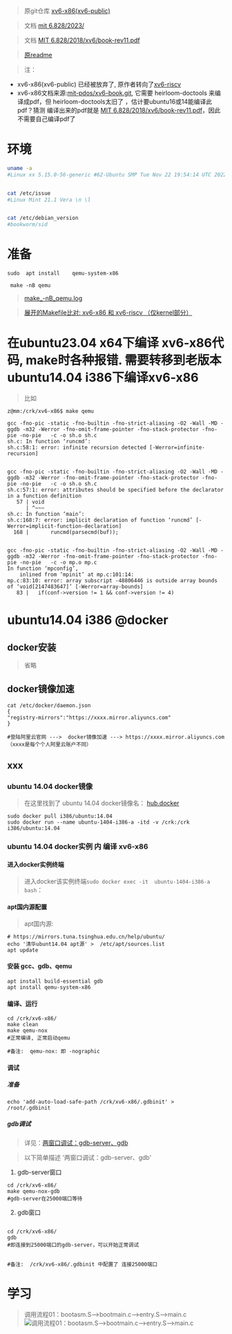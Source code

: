 > 原git仓库 [xv6-x86(xv6-public)](https://github.com/mit-pdos/xv6-public.git) 

> 文档 [mit 6.828/2023/](https://pdos.csail.mit.edu/6.828/2023/)


> 文档 [MIT 6.828/2018/xv6/book-rev11.pdf](https://pdos.csail.mit.edu/6.828/2018/xv6/book-rev11.pdf)


> [原readme](https://github.com/mit-pdos/xv6-public/blob/master/README)

> 注：  
-  xv6-x86(xv6-public) 已经被放弃了, 原作者转向了[xv6-riscv](https://github.com/mit-pdos/xv6-riscv.git)
-  xv6-x86文档来源:[mit-pdos/xv6-book.git](https://github.com/mit-pdos/xv6-book.git), 它需要 heirloom-doctools 来编译成pdf，但 heirloom-doctools太旧了 ，估计要ubuntu16或14能编译此pdf？猜测 编译出来的pdf就是  [MIT 6.828/2018/xv6/book-rev11.pdf](https://pdos.csail.mit.edu/6.828/2018/xv6/book-rev11.pdf)，因此不需要自己编译pdf了

# 环境
```bash
uname -a
#Linux xx 5.15.0-56-generic #62-Ubuntu SMP Tue Nov 22 19:54:14 UTC 2022 x86_64 x86_64 x86_64 GNU/Linux


cat /etc/issue
#Linux Mint 21.1 Vera \n \l


cat /etc/debian_version
#bookworm/sid
```

# 准备
```shell
sudo  apt install    qemu-system-x86

```

```shell
 make -nB qemu
```

> [make_-nB_qemu.log](https://gitcode.net/crk/xv6-public/-/blob/main/study/make_-nB_qemu.log)



> [展开的Makefile比对: xv6-x86 和 xv6-riscv （仅kernel部分）](https://gitcode.net/crk/xv6-public/-/raw/main/study/xv6--x86-cmp-riscv.png)

# 在ubuntu23.04 x64下编译 xv6-x86代码, make时各种报错. 需要转移到老版本ubuntu14.04 i386下编译xv6-x86
> 比如
```
z@mm:/crk/xv6-x86$ make qemu

gcc -fno-pic -static -fno-builtin -fno-strict-aliasing -O2 -Wall -MD -ggdb -m32 -Werror -fno-omit-frame-pointer -fno-stack-protector -fno-pie -no-pie   -c -o sh.o sh.c
sh.c: In function ‘runcmd’:
sh.c:58:1: error: infinite recursion detected [-Werror=infinite-recursion]


gcc -fno-pic -static -fno-builtin -fno-strict-aliasing -O2 -Wall -MD -ggdb -m32 -Werror -fno-omit-frame-pointer -fno-stack-protector -fno-pie -no-pie   -c -o sh.o sh.c
sh.c:57:1: error: attributes should be specified before the declarator in a function definition
   57 | void
      | ^~~~
sh.c: In function ‘main’:
sh.c:168:7: error: implicit declaration of function ‘runcmd’ [-Werror=implicit-function-declaration]
  168 |       runcmd(parsecmd(buf));


gcc -fno-pic -static -fno-builtin -fno-strict-aliasing -O2 -Wall -MD -ggdb -m32 -Werror -fno-omit-frame-pointer -fno-stack-protector -fno-pie -no-pie   -c -o mp.o mp.c
In function ‘mpconfig’,
    inlined from ‘mpinit’ at mp.c:101:14:
mp.c:83:10: error: array subscript -48806446 is outside array bounds of ‘void[2147483647]’ [-Werror=array-bounds]
   83 |   if(conf->version != 1 && conf->version != 4)

```

# ubuntu14.04 i386 @docker

## docker安装
> 省略

## docker镜像加速
```shell
cat /etc/docker/daemon.json 
{
"registry-mirrors":"https://xxxx.mirror.aliyuncs.com"
}

#登陆阿里云官网 --->  docker镜像加速 ---> https://xxxx.mirror.aliyuncs.com  （xxxx是每个个人阿里云账户不同）
```

## xxx
### ubuntu 14.04 docker镜像
> 在这里找到了 ubuntu 14.04 docker镜像名： [hub.docker ](https://hub.docker.com/r/i386/ubuntu/tags?page=1&name=14.04)
```shell
sudo docker pull i386/ubuntu:14.04
sudo docker run --name ubuntu-1404-i386-a -itd -v /crk:/crk i386/ubuntu:14.04
```

### ubuntu 14.04 docker实例 内 编译 xv6-x86
#### 进入docker实例终端
>进入docker该实例终端```sudo docker exec -it  ubuntu-1404-i386-a bash```：


#### apt国内源配置

> apt国内源:
```shell
# https://mirrors.tuna.tsinghua.edu.cn/help/ubuntu/
echo '清华ubunt14.04 apt源' >  /etc/apt/sources.list
apt update
```

#### 安装 gcc、gdb、qemu
```shell
apt install build-essential gdb
apt install qemu-system-x86
```

#### 编译、运行
```shell
cd /crk/xv6-x86/
make clean
make qemu-nox
#正常编译, 正常启动qemu

#备注:  qemu-nox: 即 -nographic 
```

#### 调试
##### 准备
```shell
echo 'add-auto-load-safe-path /crk/xv6-x86/.gdbinit' >   /root/.gdbinit
```

##### gdb调试
> 详见：[两窗口调试：gdb-server、gdb ](https://gitcode.net/crk/xv6-riscv/-/raw/main/pic/gdb01.png)

> 以下简单描述 '两窗口调试：gdb-server、gdb'
1. gdb-server窗口
```shell
cd /crk/xv6-x86/
make qemu-nox-gdb
#gdb-server在25000端口等待
```


2. gdb窗口
```shell

cd /crk/xv6-x86/
gdb
#即连接到25000端口的gdb-server，可以开始正常调试


#备注:  /crk/xv6-x86/.gdbinit 中配置了 连接25000端口
```


# 学习
> 调用流程01：bootasm.S-->bootmain.c-->entry.S-->main.c 
> ![调用流程01：bootasm.S-->bootmain.c-->entry.S-->main.c](https://gitcode.net/crk/xv6-x86/-/raw/main/study/call_flow_01.png)
